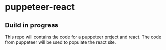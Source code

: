 # puppeteer-react
## Build in progress

This repo will contains the code for a puppeteer project and react. 
The code from puppeteer will be used to populate the react site.
